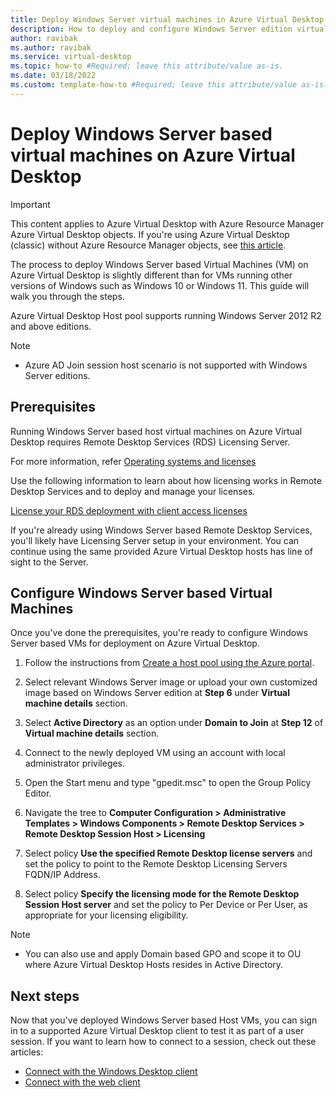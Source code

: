 ```yaml
---
title: Deploy Windows Server virtual machines in Azure Virtual Desktop - Azure
description: How to deploy and configure Windows Server edition virtual machines on Azure Virtual Desktop. 
author: ravibak
ms.author: ravibak
ms.service: virtual-desktop
ms.topic: how-to #Required; leave this attribute/value as-is.
ms.date: 03/18/2022
ms.custom: template-how-to #Required; leave this attribute/value as-is.
---
```


# Deploy Windows Server based virtual machines on Azure Virtual Desktop

>[!IMPORTANT]
>This content applies to Azure Virtual Desktop with Azure Resource Manager Azure Virtual Desktop objects. If you're using Azure Virtual Desktop (classic) without Azure Resource Manager objects, see [this article](./virtual-desktop-fall-2019/deploy-windows-7-virtual-machine.md).

The process to deploy Windows Server based Virtual Machines (VM) on Azure Virtual Desktop is slightly different than for VMs running other versions of Windows such as Windows 10 or Windows 11. This guide will walk you through the steps.

Azure Virtual Desktop Host pool supports running Windows Server 2012 R2 and above editions.

> [!NOTE]
> - Azure AD Join session host scenario is not supported with Windows Server editions.

## Prerequisites

Running Windows Server based host virtual machines on Azure Virtual Desktop requires Remote Desktop Services (RDS) Licensing Server.

For more information, refer [Operating systems and licenses](prerequisites.md)

Use the following information to learn about how licensing works in Remote Desktop Services and to deploy and manage your licenses.

[License your RDS deployment with client access licenses](/windows-server/remote/remote-desktop-services/rds-client-access-license)

If you're already using Windows Server based Remote Desktop Services, you'll likely have Licensing Server setup in your environment. You can continue using the same provided Azure Virtual Desktop hosts has line of sight to the Server. 

## Configure Windows Server based Virtual Machines

Once you've done the prerequisites, you're ready to configure Windows Server based VMs for deployment on Azure Virtual Desktop.

1. Follow the instructions from [Create a host pool using the Azure portal](create-host-pools-azure-marketplace.md).

1. Select relevant Windows Server image or upload your own customized image based on Windows Server edition at **Step 6** under **Virtual machine details** section.

1. Select **Active Directory** as an option under **Domain to Join** at **Step 12** of **Virtual machine details** section.

1. Connect to the newly deployed VM using an account with local administrator privileges.
1. Open the Start menu and type "gpedit.msc" to open the Group Policy Editor.
1. Navigate the tree to **Computer Configuration > Administrative Templates > Windows Components > Remote Desktop Services > Remote Desktop Session Host > Licensing**
1. Select policy **Use the specified Remote Desktop license servers** and set the policy to point to the Remote Desktop Licensing Servers FQDN/IP Address.
2. Select policy **Specify the licensing mode for the Remote Desktop Session Host server** and set the policy to Per Device or Per User, as appropriate for your licensing eligibility. 

> [!NOTE]
> - You can also use and apply Domain based GPO and scope it to OU where Azure Virtual Desktop Hosts resides in Active Directory.

## Next steps
Now that you've deployed Windows Server based Host VMs, you can sign in to a supported Azure Virtual Desktop client to test it as part of a user session. If you want to learn how to connect to a session, check out these articles:

- [Connect with the Windows Desktop client](user-documentation/connect-windows-7-10.md)
- [Connect with the web client](user-documentation/connect-web.md)
